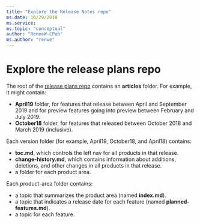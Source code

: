 ```yaml
---
title: "Explore the Release Notes repo"
ms.date: 10/29/2018
ms.service: 
ms.topic: "conceptual"
author: "ReneeW-CPub"
ms.author: "renwe"
---
```

# Explore the release plans repo


The root of the [release plans repo](https://github.com/MicrosoftDocs/BusinessApplication-ReleaseNotes) contains an **articles** folder. For example, it might contain: 

- **April19** folder, for features that release between April and September 2019 and for preview features going into preview between February and July 2019. 
- **October18** folder, for features that released between October 2018 and March 2019 (inclusive).

Each version folder (for example, April19, October18, and April18) contains:

- **toc.md**, which controls the left nav for all products in that release.
- **change-history.md**, which contains information about additions, deletions, and other changes in all products in that release.
- a folder for each product area.

Each product-area folder contains:

- a topic that summarizes the product area (named **index.md**).
- a topic that indicates a release date for each feature (named **planned-features.md**).
- a topic for each feature.
